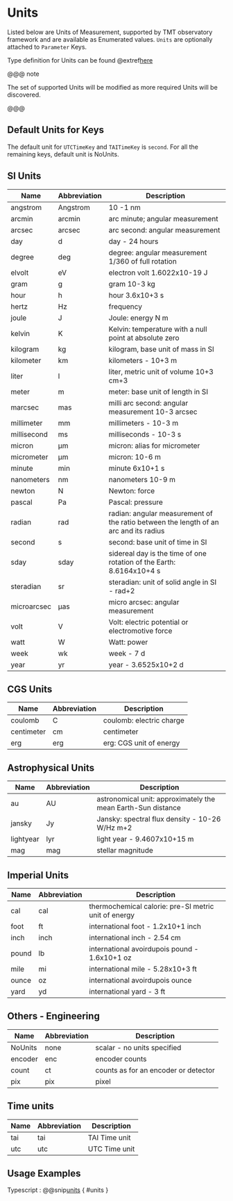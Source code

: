 # Units

Listed below are Units of Measurement, supported by TMT observatory framework and are available as Enumerated values.
`Units` are optionally attached to `Parameter` Keys.

Type definition for Units can be found @extref[here](ts-docs:classes/models.Units.html)

@@@ note

The set of supported Units will be modified as more required Units will be discovered.

@@@

## Default Units for Keys

The default unit for `UTCTimeKey` and `TAITimeKey` is `second`. For all the remaining keys, default unit is NoUnits.

## SI Units

| Name        | Abbreviation | Description                                                                          |
| ----------- | ------------ | ------------------------------------------------------------------------------------ |
| angstrom    | Angstrom     | 10 -1 nm                                                                             |
| arcmin      | arcmin       | arc minute; angular measurement                                                      |
| arcsec      | arcsec       | arc second: angular measurement                                                      |
| day         | d            | day - 24 hours                                                                       |
| degree      | deg          | degree: angular measurement 1/360 of full rotation                                   |
| elvolt      | eV           | electron volt 1.6022x10-19 J                                                         |
| gram        | g            | gram 10-3 kg                                                                         |
| hour        | h            | hour 3.6x10+3 s                                                                      |
| hertz       | Hz           | frequency                                                                            |
| joule       | J            | Joule: energy N m                                                                    |
| kelvin      | K            | Kelvin: temperature with a null point at absolute zero                               |
| kilogram    | kg           | kilogram, base unit of mass in SI                                                    |
| kilometer   | km           | kilometers - 10+3 m                                                                  |
| liter       | l            | liter, metric unit of volume 10+3 cm+3                                               |
| meter       | m            | meter: base unit of length in SI                                                     |
| marcsec     | mas          | milli arc second: angular measurement 10-3 arcsec                                    |
| millimeter  | mm           | millimeters - 10-3 m                                                                 |
| millisecond | ms           | milliseconds - 10-3 s                                                                |
| micron      | µm           | micron: alias for micrometer                                                         |
| micrometer  | µm           | micron: 10-6 m                                                                       |
| minute      | min          | minute 6x10+1 s                                                                      |
| nanometers  | nm           | nanometers 10-9 m                                                                    |
| newton      | N            | Newton: force                                                                        |
| pascal      | Pa           | Pascal: pressure                                                                     |
| radian      | rad          | radian: angular measurement of the ratio between the length of an arc and its radius |
| second      | s            | second: base unit of time in SI                                                      |
| sday        | sday         | sidereal day is the time of one rotation of the Earth: 8.6164x10+4 s                 |
| steradian   | sr           | steradian: unit of solid angle in SI - rad+2                                         |
| microarcsec | µas          | micro arcsec: angular measurement                                                    |
| volt        | V            | Volt: electric potential or electromotive force                                      |
| watt        | W            | Watt: power                                                                          |
| week        | wk           | week - 7 d                                                                           |
| year        | yr           | year - 3.6525x10+2 d                                                                 |

## CGS Units

| Name       | Abbreviation | Description              |
| ---------- | ------------ | ------------------------ |
| coulomb    | C            | coulomb: electric charge |
| centimeter | cm           | centimeter               |
| erg        | erg          | erg: CGS unit of energy  |

## Astrophysical Units

| Name      | Abbreviation | Description                                                  |
| --------- | ------------ | ------------------------------------------------------------ |
| au        | AU           | astronomical unit: approximately the mean Earth-Sun distance |
| jansky    | Jy           | Jansky: spectral flux density - 10-26 W/Hz m+2               |
| lightyear | lyr          | light year - 9.4607x10+15 m                                  |
| mag       | mag          | stellar magnitude                                            |

## Imperial Units

| Name  | Abbreviation | Description                                          |
| ----- | ------------ | ---------------------------------------------------- |
| cal   | cal          | thermochemical calorie: pre-SI metric unit of energy |
| foot  | ft           | international foot - 1.2x10+1 inch                   |
| inch  | inch         | international inch - 2.54 cm                         |
| pound | lb           | international avoirdupois pound - 1.6x10+1 oz        |
| mile  | mi           | international mile - 5.28x10+3 ft                    |
| ounce | oz           | international avoirdupois ounce                      |
| yard  | yd           | international yard - 3 ft                            |

## Others - Engineering

| Name    | Abbreviation | Description                          |
| ------- | ------------ | ------------------------------------ |
| NoUnits | none         | scalar - no units specified          |
| encoder | enc          | encoder counts                       |
| count   | ct           | counts as for an encoder or detector |
| pix     | pix          | pixel                                |

## Time units

| Name | Abbreviation | Description   |
| ---- | ------------ | ------------- |
| tai  | tai          | TAI Time unit |
| utc  | utc          | UTC Time unit |

## Usage Examples

Typescript
:   @@snip[units](../../../../example/src/documentation/params/UnitExample.ts) { #units }
